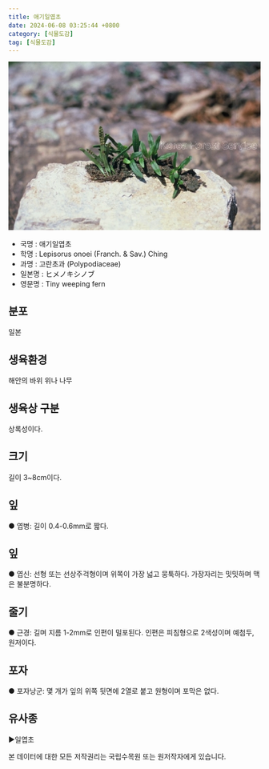 ```yaml
---
title: 애기일엽초
date: 2024-06-08 03:25:44 +0800
category: [식물도감]
tag: [식물도감]
---
```




![애기일엽초](/assets/img/fileUpload/plants/basic/Dennstaedtiaceae/Lepisorus/4277/1_th2.JPG)
- 국명 : 애기일엽초
- 학명 : Lepisorus onoei (Franch. & Sav.) Ching
- 과명 : 고란초과 (Polypodiaceae)
- 일본명 : ヒメノキシノブ
- 영문명 : Tiny weeping fern


## 분포
일본
## 생육환경
해안의 바위 위나 나무 
## 생육상 구분
상록성이다. 
## 크기
길이 3~8cm이다.
## 잎
● 엽병: 길이 0.4-0.6mm로 짧다. 
## 잎
● 엽신: 선형 또는 선상주걱형이며 위쪽이 가장 넓고 뭉툭하다. 가장자리는 밋밋하며 맥은 불분명하다. 
## 줄기
● 근경: 길며 지름 1-2mm로 인편이 밀포된다. 인편은 피침형으로 2색성이며 예첨두, 원저이다. 
## 포자
● 포자낭군: 몇 개가 잎의 위쪽 뒷면에 2열로 붙고 원형이며 포막은 없다. 
## 유사종
▶일엽초






본 데이터에 대한 모든 저작권리는 국립수목원 또는 원저작자에게 있습니다.
